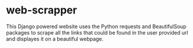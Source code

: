 # web-scrapper

This Django powered website uses the Python requests and BeautifulSoup packages to scrape all the links that could be found in the user provided url and displayes it on a beautiful webpage.
